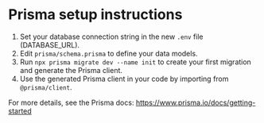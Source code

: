 # Prisma setup instructions

1. Set your database connection string in the new `.env` file (DATABASE_URL).
2. Edit `prisma/schema.prisma` to define your data models.
3. Run `npx prisma migrate dev --name init` to create your first migration and generate the Prisma client.
4. Use the generated Prisma client in your code by importing from `@prisma/client`.

For more details, see the Prisma docs: https://www.prisma.io/docs/getting-started

